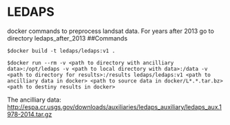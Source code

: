 # LEDAPS
docker commands to preprocess landsat data. For years after 2013 go to directory ledaps_after_2013
##Commands
```
$docker build -t ledaps/ledaps:v1 .

$docker run --rm -v <path to directory with ancilliary data>:/opt/ledaps -v <path to local directory with data>:/data -v <path to directory for results>:/results ledaps/ledaps:v1 <path to ancilliary data in docker> <path to source data in docker/L*.*.tar.bz> <path to destiny results in docker>
```
The ancilliary data: http://espa.cr.usgs.gov/downloads/auxiliaries/ledaps_auxiliary/ledaps_aux.1978-2014.tar.gz

